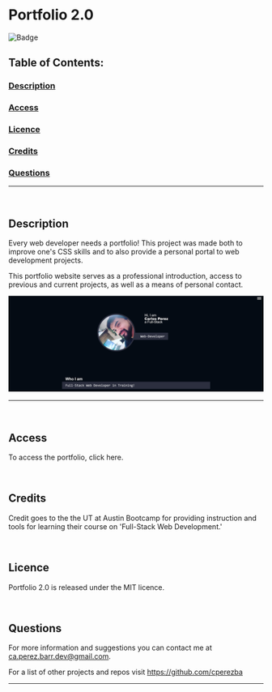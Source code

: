 # Portfolio 2.0
![Badge](https://img.shields.io/badge/licence-MIT-brightgreen)
## Table of Contents:

### [Description](#description-header)

### [Access](#access-header)

### [Licence](#licence-header)

### [Credits](#credits-header)

### [Questions](#questions-header)

---

<br/>

## <a id="description-header"></a> Description

Every web developer needs a portfolio! This project was made both to improve one's CSS skills and to also provide a personal portal to web development projects.

This portfolio website serves as a professional introduction, access to previous and current projects, as well as a means of personal contact.

![Portfolio2.0-Main](assets/Assets-README/Portfolio2.0-Main.PNG)

---

<br/>

## <a id="access-header"></a> Access

To access the portfolio, click here.



<br/>

## <a id="credits-header"></a> Credits

Credit goes to the the UT at Austin Bootcamp for providing instruction and tools for learning their course on 'Full-Stack Web Development.'


<br/>

## <a id="licence-header"></a> Licence

Portfolio 2.0 is released under the MIT licence.



<br/>

## <a id="questions-header"></a> Questions

For more information and suggestions you can contact me at ca.perez.barr.dev@gmail.com.

For a list of other projects and repos visit https://github.com/cperezba



---
